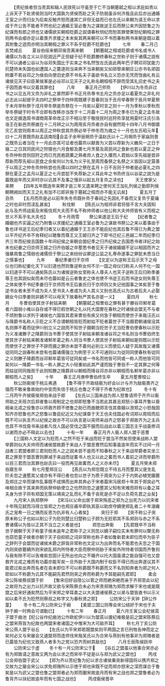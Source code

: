 <!-- { "loadSidebar": true } -->
　　【责纪侯者但当责其和辑人民效死以守虽至于亡不当朝簒弑之桓以求庇如责以上诉天子下赴贤侯则当时大国孰为贤侯而赴之天子防弱虽诉何济哉且此后亦出通婚王室之计而归女为后矣反触齐怒而速其亡非但无益而已也左氏以来朝为请王命以求成于齐公告不能者不然也纪之通婚王室必鲁为之谋故逆王后而祭公来齐因怒鲁之为纪谋而有郎之师也又诸儒欲实朝桓贬爵之説谓春秋悯纪而恕其罪使果恕纪朝桓之罪则两书会郕亦足以着畏齐求援之本末矣其两来朝可以不书而春秋两书来朝是既以着其附鲁之迹而亦明治其朝桓之罪义不系乎贬爵不贬爵也】
　　七年
　　春二月己亥焚咸丘
　　夏谷伯绥来朝邓侯吾离来朝
　　【朝簒弑之桓或贬爵或书名或书人诸儒以为各立义以示贬説近严正但疑于纪不贬爵滕终春秋之世称子则于诸儒之説有不可以通者公谷以为谷邓失国比于实来之书名然攷左氏逾此两年巴子聘邓邓犹能力抗楚师未失国也如遭国人之簒逐则当来奔不当来朝矣又如郳黎来朝庄公亦书名郳固附庸不若谷邓之为侯伯向使旧史原不书名夫子虽欲书名立义恐亦无凭而攷曲礼有云诸侯见天子曰臣某侯某是必谷邓以见天子之礼称名朝桓桓不辞而受其礼旧史书之夫子因而直书以交着其罪也】
　　八年
　　春正月己夘烝
　　【伊川以为冬烝非过书之以见五月又烝为非礼之甚然即不书正月烝専书五月之烝亦足以着夏烝之非礼何必志此以起彼乎夫四时之祭举于四仲周既建子首春则当于丑月举春祭于辰月举夏祭于未月举秋祭于戌月举冬祭是烝祭在十一月矣以夏时言之则十一月为季秋以季秋而举冬祭疑于时令不合即有改移亦当改于十二月葢十二月为周之季冬已为夏之孟冬故也文定据逸周书谓商周革命改正示不相沿至于敬授民时巡狩烝享犹用夏时汪氏引洛诰王在新邑烝祭嵗在十二月辨之以为周用亥月烝者亦自有据然观十四年八月书御廪灾乙亥尝则周本以周正之仲秋尝其烝祭必举于仲冬而为嵗之十一月也左氏昭元年曰十二月晋既烝赵孟适南阳会孟子余甲辰朔烝于温赵氏以十二月朔烝于家庙则晋之既烝云者当在十一月此亦其可证者也葢烝以献兽为义尝以荐新为义豳风一之日于貉二之日其同民间之狩猎也六月食郁及薁七月烹葵及菽民间之食新也若以夏正之仲冬烝仲秋尝则田狩之肉已充民庖蔬菓之熟者庶人食之久餍而人君始以享先祖是尝非荐新而荐先祖以民食之余矣何以为名为义乎礼至周而备祭之名祭之义皆因以定莫善于以周正之仲冬烝仲秋尝也先儒以四时之祭在孟月卜日不吉则于仲者是必夏礼之四祭在夏正之孟月以夏正之七月尝犹不失荐新之义耳此年之书烝终当以谷梁之説为是葢既逾年而又非时亦以讥其不及事之慢非以起五月复烝之渎也】
　　天王使家父来聘
　　【四年五年既连年来聘才逾三年又遣来聘之使何天王加礼列侯之勤耶列侯朝聘阙如而天王之礼有加不已即非施于簒弑之桓而亦不能无讥矣】
　　夏五月丁丑烝
　　【五月而烝是必以前年失冬烝既补烝于春祠之先因礼不备而又复烝于夏禴之时也非时而渎乱甚矣】
　　秋伐邾
　　【陈氏以为桓师非君将皆不言大夫固知此与及齐师战奚及宋衞伐郑大夫而不名不称帅师者以他公称大夫帅师皆有义而桓之世义不系乎名大夫也】
　　冬十月雨雪
　　祭公来遂逆王后于纪
　　【纪者鲁之婚姻也齐实逼之纪乃附鲁以求援纪之通婚王室必鲁为之谋故书祭公之来以着事由于鲁也详书逆王后纪季归者又以着纪通婚于王王亦不能庇纪也其后鲁不得已为黄之盟以平齐纪齐卒不肯释纪以聴鲁而尊王又王姬归齐之下即书迁纪三邑越二年而纪季归齐三年而纪侯去国数十年间纪侯之来朝会盟纪季之归齐纪侯之去国悉书者详纪之始末也纪姜之归京师王姬之归齐伯姬之卒塟悉书者见天子诸侯婚姻不足以相固而齐之强暴周鲁之懦弱也诸儒但于祭公之来纷纷议卿逆公监之礼専命遂事之罪犹未悉当日之情事也】
　　九年
　　春纪季姜归于京师
　　【文定以为逆称王后示天下之母仪也归称纪姜化天下以妇道也然则鲁逆称女何不示一国之母仪归称夫人何不化一国以妇道乎不可以通矣陈氏以为诸侯逆称女至称夫人尊夫人也天子逆称王后归称季姜尊王也其説似矣而未尽也葢如是云云者鲁史之体也使不书逆王后而书逆女则失尊王之体矣使不书纪季姜归于京师而书王后姜氏归于京师则又失记他国事之体矣至于鲁逆书女者未至不成为夫人至书夫人者或为夫人其义又别也高氏以为古者后夫人必娶嫡女今曰季姜则非嫡不可以母天下故春秋严其名亦是一义】
　　夏四月
　　秋七月
　　冬曺伯使其世子射姑来朝
　　【朝簒弑之桓曺伯之罪有甚于滕谷邓邾牟葛者六国弱小难以自存或不得已假世朝之礼以托大国曺在春秋之时诸侯会盟无不与者不烦附鲁以求列于诸侯也六国皆其君来曺伯有疾又何急于朝桓而使世子来哉汪氏以与降爵书名称人示贬之义不合谓朝桓皆贬而射姑不贬者葢世子不当摄君朝诸侯没其名则罪不着而従伊川别立义之説而不知世子摄朝当贬世子尤当贬曺伯使春秋以示贬为义准诸滕子之降爵则当书曺子使其世子射姑来朝准诸谷邓之书名则当书曺伯终生使其世子射姑来朝准诸邾牟葛之称人则当书曺人使其世子射姑来朝如是则既以示贬而使世子之罪世子不辞而摄之罪亦未尝不着何必别立义而使后人疑于其故哉又诸儒従同同之説春秋未尝有也葢诸儒强立为例至于义不可通则以为従同同使春秋有従同之义则滕子降爵而谷邓邾牟葛皆可従同矣或一书名而他皆可同或一称人而他皆可同矣何以一降爵一书名一称人罪之大小轻重如此其严谨而独于曺伯不一定其罪之何等而姑従同同哉观于此则知滕之降爵非以朝桓而降谷邓亦非以朝桓而名邾牟葛亦非以朝桓而人之矣】
　　十年
　　春王正月庚申曺伯终生卒
　　夏五月塟曺桓公
　　秋公防衞侯于桃丘弗遇
　　【鲁不得于齐故结衞为好会以计与齐为敌衞畏齐之强而不敢亲鲁故始约中变而失信于桃丘也鲁之不得于齐者为纪故也】
　　冬十有二月丙午齐侯衞侯郑伯来战于郎
　　【左氏以三国来战为郑人怒鲁请师于齐齐以衞师助之夫班次后郑者鲁以周制定之也郑即怒鲁不当若此其甚且郑怒小事耳齐鲁以昏相亲北戎之役鲁亦以师救齐顾不徳鲁之助已而曲聴郑言伐其昏姻以泄郑之小怒哉固知齐亦怒鲁也齐之怒鲁以鲁庇纪近又为纪谋昏于天王也夫伐国必有词郑以周班而后既不可以执言齐以纪侯之故亦不可以执言是以突师来战齐之怒甚于郑故齐为之主兵也其不书伐竟书来战者凡伐人国必受伐之国不服而后战此以着三国志主乎战虽修词以谢而亦必不释此以去也】
　　十有一年
　　春正月齐人衞人郑人盟于恶曺
　　【三国称人文定以为贬而人之然不贬于来战而贬于盟当不然矣但使来战称人盟举爵则似大夫帅师而诸侯盟故爵于来战人于盟恶曺然后知事虽逾年而实不过间一月战者三君盟者即三君则贬而人之之説未尝不是而不知春秋之义于来战举爵者实坐三君之罪至于盟恶曺则罪减于来战而従畧书人也又以此之畧而书人着前之详而举爵所以目三君而治其罪也赵氏曰一役而再见故畧而人之义亦未尽】
　　夏五月癸未郑伯寤生卒
　　秋七月塟郑庄公
　　【髙氏以为郑忽既立不待五月而塟其父是生乱阶夫忽之速塟其父或亦有不得已者也忽以世子为质于周突为公子于内势必植党圗簒及郑庄之卒而谋作乱事既不成惧而出奔其奔必于宋者葢宋冯居郑十年其于郑突必气味相合故于其来奔而执祭仲胁使立之也然则忽之速塟其父知有宋难而将有以备之耳夫身为世子将有郑国无策以靖突之乱而礼不备于丧死是亦不足以负荷先君之业矣】
　　九月宋人执郑祭仲
　　【宋冯以父命出居于郑宋殇恶之郑为之出死力以抗宋者十年殇见弑而冯得立皆郑之力也郑庄甫卒即执其臣以助庶夺嫡使郑乱者二十年溺雍氏之宠希一日之赂而反恩为仇非有人心者矣】
　　突归于郑
　　【突不称公子突原未称公子也如以削公子为贬则楚比归楚称公子顾为无贬耶其不系郑则与赤之不系曺诸儒以为皆以正其不当立之义者是也】
　　郑忽出奔衞
　　【先君既卒不当称世子据朝于天子称童子侯未逾年之君称子之义则忽以嫡子嗣位实未有罪何以槩无称也窃恐童子侯者亦朝于天子自抑损之词非常称也称子者如鲁新君未即位而卒为臣子之辞列于会盟而従诸侯末爵之辞皆非常称也文定以为出奔而名不能君也夫忽之于国内则突欲簒嫡外则宋欲乱郑内所恃者大臣而祭仲则胁于宋矣外所恃者邻国而齐鲁则与我有隙不可以告难矣忽固计无所出也向之不婚齐以托大国虽谓之能自强可也又尝救齐北戎之难而有功葢亦能军矣一旦外胁于大国内制于权臣不得已而出奔遂议其不能君过矣出奔而名者在丧未即位不可以称爵既不称爵而又不名则知奔者为郑之何人耶如以不称爵为讥其不能嗣先君然则突之奔而称爵为予其能嗣先君耶】
　　柔会宋公陈侯蔡叔盟于折
　　【鲁宋旧好自隠公以菅之师而絶宋絶而亲于齐郑至此以纪之故将为之出力以抗齐故又欲与宋陈蔡合未必为宋责郑赂为郑而求解于宋也或是既盟之后宋好通矣然后为平宋郑之举耳柔之以大夫盟诸侯蔡之以弟与盟皆直书以示义如以柔不氏为贬然则蔡叔之称字又为春秋贤之耶】
　　公防宋公于夫钟【钟公作童】
　　冬十有二月公防宋公于阚
　　【柔盟三国公则専会宋公结好于宋也于夫钟于阚一时两会可谓勤已】
　　十有二年
　　春正月
　　夏六月壬寅公会杞侯莒子盟于曲池【杞公谷作纪曲池公作欧蛇伊川以为盟莒以援纪难极是前之盟宋陈蔡后之盟宋燕皆为纪故也两盟宋者诸国之中惟宋为大可敌齐耳】
　　秋七月丁亥公防宋公燕人盟于谷丘
　　【左氏以为平宋郑若既盟矣则平两国之言已刑牲告神而定之矣何必又与宋屡会又速盟郑而连师伐宋哉吴氏以为合宋与燕别有他事非为郑赂者是已葢皆为纪也又致燕人者多为之党以恐齐而树其敌也】
　　八月壬辰陈侯跃卒
　　公防宋公于虚
　　冬十有一月公防宋公于
　　【谷丘之盟虽以他事合宋亦必有为郑致请之意故又两为会以求之而宋卒不従是以与郑为武父之盟也】
　　丙戌公会郑伯盟于武父
　　【郑为齐以苦纪鲁为纪以求合诸侯乗突新得国将以携齐郑之交故为之屡会宋公以求免郑赂所以示徳于郑也宋既不従而郑亦怒宋之深而谋合于鲁矣是以为武父之盟也鲁之盟郑者必为郑而圗宋故逾月而有宋之战也郑之盟鲁者必为鲁背齐以扶纪故逾年而有七国之战也】
　　丙戌衞侯晋卒
